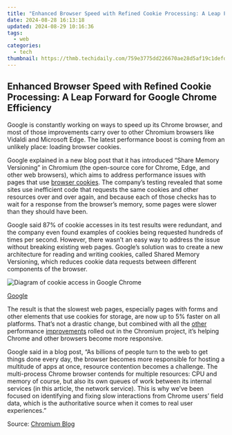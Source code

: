 ```yaml
---
title: "Enhanced Browser Speed with Refined Cookie Processing: A Leap Forward for Google Chrome Efficiency"
date: 2024-08-28 16:13:18
updated: 2024-08-29 10:16:36
tags:
  - web
categories:
  - tech
thumbnail: https://thmb.techidaily.com/759e3775dd226670ae28d5af19c1defd92ebed9270d940f9ca545069c585fcb0.jpg
---
```


## Enhanced Browser Speed with Refined Cookie Processing: A Leap Forward for Google Chrome Efficiency

Google is constantly working on ways to speed up its Chrome browser, and most of those improvements carry over to other Chromium browsers like Vidaldi and Microsoft Edge. The latest performance boost is coming from an unlikely place: loading browser cookies.

 Google explained in a new blog post that it has introduced “Share Memory Versioning” in Chromium (the open-source core for Chrome, Edge, and other web browsers), which aims to address performance issues with pages that use [browser cookies](https://fake-location.techidaily.com/best-10-mock-location-apps-worth-trying-on-realme-v30-drfone-by-drfone-virtual-android/). The company’s testing revealed that some sites use inefficient code that requests the same cookies and other resources over and over again, and because each of those checks has to wait for a response from the browser’s memory, some pages were slower than they should have been.

 Google said 87% of cookie accesses in its test results were redundant, and the company even found examples of cookies being requested hundreds of times per second. However, there wasn’t an easy way to address the issue without breaking existing web pages. Google’s solution was to create a new architecture for reading and writing cookies, called Shared Memory Versioning, which reduces cookie data requests between different components of the browser.

![Diagram of cookie access in Google Chrome](https://static1.howtogeekimages.com/wordpress/wp-content/uploads/2024/06/fast-curious-in-line_reduce-cookies-ipc_v2_highres.png) 

[Google](https://blog.chromium.org/2024/06/introducing-shared-memory-versioning-to.html)

 The result is that the slowest web pages, especially pages with forms and other elements that use cookies for storage, are now up to 5% faster on all platforms. That’s not a drastic change, but combined with all the [other](https://hardware-help.techidaily.com/effortless-morse-code-typing-with-laptops-shut-lid-strike-rhythm-wisely-to-preserve-hardware-integrity/) performance [improvements](https://extra-skills.techidaily.com/updated-sky-high-adventures-the-gopro-karma-experience/) rolled out in the Chromium project, it’s helping Chrome and other browsers become more responsive.

 Google said in a blog post, “As billions of people turn to the web to get things done every day, the browser becomes more responsible for hosting a multitude of apps at once, resource contention becomes a challenge. The multi-process Chrome browser contends for multiple resources: CPU and memory of course, but also its own queues of work between its internal services (in this article, the network service). This is why we’ve been focused on identifying and fixing slow interactions from Chrome users’ field data, which is the authoritative source when it comes to real user experiences.”

 Source: [Chromium Blog](https://extra-skills.techidaily.com/updated-sky-high-adventures-the-gopro-karma-experience/)

<ins class="adsbygoogle"
     style="display:block"
     data-ad-format="autorelaxed"
     data-ad-client="ca-pub-7571918770474297"
     data-ad-slot="1223367746"></ins>



<ins class="adsbygoogle"
     style="display:block"
     data-ad-client="ca-pub-7571918770474297"
     data-ad-slot="8358498916"
     data-ad-format="auto"
     data-full-width-responsive="true"></ins>
